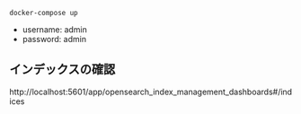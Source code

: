 ```
docker-compose up
```

- username: admin
- password: admin

## インデックスの確認

http://localhost:5601/app/opensearch_index_management_dashboards#/indices
